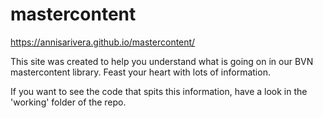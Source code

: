 # mastercontent

https://annisarivera.github.io/mastercontent/

This site was created to help you understand what is going on in our BVN mastercontent library. Feast your heart with lots of information.

If you want to see the code that spits this information, have a look in the 'working' folder of the repo.
